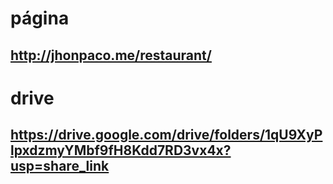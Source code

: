 
# página
## http://jhonpaco.me/restaurant/
# drive
## https://drive.google.com/drive/folders/1qU9XyPlpxdzmyYMbf9fH8Kdd7RD3vx4x?usp=share_link
